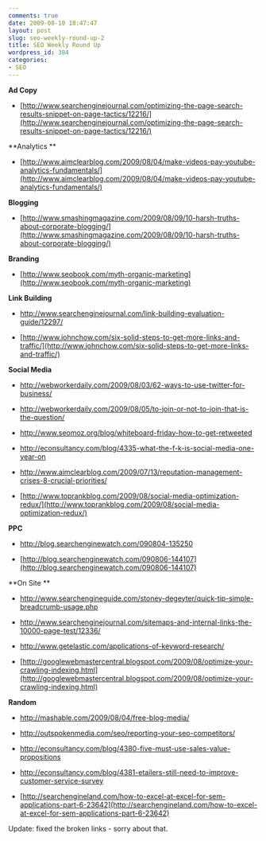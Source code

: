 ```yaml
---
comments: true
date: 2009-08-10 18:47:47
layout: post
slug: seo-weekly-round-up-2
title: SEO Weekly Round Up
wordpress_id: 384
categories:
- SEO
---
```


**Ad Copy**



	
  * [http://www.searchenginejournal.com/optimizing-the-page-search-results-snippet-on-page-tactics/12216/](http://www.searchenginejournal.com/optimizing-the-page-search-results-snippet-on-page-tactics/12216/)


**Analytics **



	
  * [http://www.aimclearblog.com/2009/08/04/make-videos-pay-youtube-analytics-fundamentals/](http://www.aimclearblog.com/2009/08/04/make-videos-pay-youtube-analytics-fundamentals/)


**Blogging**



	
  * [http://www.smashingmagazine.com/2009/08/09/10-harsh-truths-about-corporate-blogging/](http://www.smashingmagazine.com/2009/08/09/10-harsh-truths-about-corporate-blogging/)


**Branding**



	
  * [http://www.seobook.com/myth-organic-marketing](http://www.seobook.com/myth-organic-marketing)


**Link Building**



	
  * [http://www.searchenginejournal.com/link-building-evaluation-guide/12297/ ](http://www.searchenginejournal.com/link-building-evaluation-guide/12297/)

	
  * [http://www.johnchow.com/six-solid-steps-to-get-more-links-and-traffic/](http://www.johnchow.com/six-solid-steps-to-get-more-links-and-traffic/)


**Social Media**



	
  * [http://webworkerdaily.com/2009/08/03/62-ways-to-use-twitter-for-business/ ](http://webworkerdaily.com/2009/08/03/62-ways-to-use-twitter-for-business/)

	
  * [http://webworkerdaily.com/2009/08/05/to-join-or-not-to-join-that-is-the-question/ ](http://webworkerdaily.com/2009/08/05/to-join-or-not-to-join-that-is-the-question/)

	
  * [http://www.seomoz.org/blog/whiteboard-friday-how-to-get-retweeted ](http://www.seomoz.org/blog/whiteboard-friday-how-to-get-retweeted)

	
  * [http://econsultancy.com/blog/4335-what-the-f-k-is-social-media-one-year-on ](http://econsultancy.com/blog/4335-what-the-f-k-is-social-media-one-year-on)

	
  * [http://www.aimclearblog.com/2009/07/13/reputation-management-crises-8-crucial-priorities/ ](http://www.aimclearblog.com/2009/07/13/reputation-management-crises-8-crucial-priorities/)

	
  * [http://www.toprankblog.com/2009/08/social-media-optimization-redux/](http://www.toprankblog.com/2009/08/social-media-optimization-redux/)


**PPC**



	
  * [http://blog.searchenginewatch.com/090804-135250 ](http://blog.searchenginewatch.com/090804-135250)

	
  * [http://blog.searchenginewatch.com/090806-144107](http://blog.searchenginewatch.com/090806-144107)


**On Site **



	
  * [http://www.searchengineguide.com/stoney-degeyter/quick-tip-simple-breadcrumb-usage.php ](http://www.searchengineguide.com/stoney-degeyter/quick-tip-simple-breadcrumb-usage.php)

	
  * [http://www.searchenginejournal.com/sitemaps-and-internal-links-the-10000-page-test/12336/ ](http://www.searchenginejournal.com/sitemaps-and-internal-links-the-10000-page-test/12336/)

	
  * [http://www.getelastic.com/applications-of-keyword-research/ ](http://www.getelastic.com/applications-of-keyword-research/)

	
  * [http://googlewebmastercentral.blogspot.com/2009/08/optimize-your-crawling-indexing.html](http://googlewebmastercentral.blogspot.com/2009/08/optimize-your-crawling-indexing.html)


**Random**



	
  * [http://mashable.com/2009/08/04/free-blog-media/ ](http://mashable.com/2009/08/04/free-blog-media/)

	
  * [http://outspokenmedia.com/seo/reporting-your-seo-competitors/ ](http://outspokenmedia.com/seo/reporting-your-seo-competitors/)

	
  * [http://econsultancy.com/blog/4380-five-must-use-sales-value-propositions ](http://econsultancy.com/blog/4380-five-must-use-sales-value-propositions)

	
  * [http://econsultancy.com/blog/4381-etailers-still-need-to-improve-customer-service-survey ](http://econsultancy.com/blog/4381-etailers-still-need-to-improve-customer-service-survey)

	
  * [http://searchengineland.com/how-to-excel-at-excel-for-sem-applications-part-6-23642](http://searchengineland.com/how-to-excel-at-excel-for-sem-applications-part-6-23642)


Update: fixed the broken links - sorry about that.
